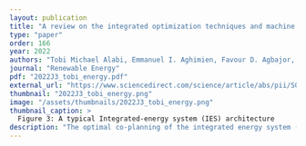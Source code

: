 ```yaml
---
layout: publication
title: "A review on the integrated optimization techniques and machine learning approaches for modeling, prediction, and decision making on integrated energy systems"
type: "paper"
order: 166
year: 2022
authors: "Tobi Michael Alabi, Emmanuel I. Aghimien, Favour D. Agbajor, Zaiyue Yang, Lin Lu, Adebusola R. Adeoye, Bhushan Gopaluni"
journal: "Renewable Energy"
pdf: "2022J3_tobi_energy.pdf"
external_url: "https://www.sciencedirect.com/science/article/abs/pii/S0960148122007741"
thumbnail: "2022J3_tobi_energy.png"
image: "/assets/thumbnails/2022J3_tobi_energy.png"
thumbnail_caption: >
  Figure 3: A typical Integrated-energy system (IES) architecture
description: "The optimal co-planning of the integrated energy system (IES) and machine learning (ML) application on the multivariable prediction of IES parameters have mostly been carried out separately in the literature. Meanwhile, the synergy of optimization methods and ML techniques can enhance the feasibility of a zero-emission IES, boost realistic planning, and promote accurate day-ahead scheduling. Thus, a comprehensive review of integrated optimization and ML techniques in IES is crucial and hereby presented in this study. Critical issues such as an overview of IES structure, IES modeling approaches and techniques, application of ML in IES research, and the trends of integrating ML and optimization techniques for optimal and feasible planning of IES were presented. Specifically, extant studies on the integrated approach were reviewed under ML hyperparameter tuning using optimization, combined uncertainty estimation and decision making, integrated ML and scenario generation, integrated prediction, and optimal decision-making techniques. Findings from this review show that the IES structure depends on the available technologies, the multi-energy demand patterns, the available renewable resources, and the planner's objective. It was also revealed that despite the popularity of ML models and the benefits of synergizing them with optimization models, the application on IES has not been fully explored. The main conclusion from the review is that an IES framework with the aim of a carbon neutrality target is worthy of development. Also, the application of integrated ML and optimization on IES is still at its infant stage; hence, more research exploration is required in this area."
---
```


